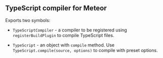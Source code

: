 ## TypeScript compiler for Meteor

Exports two symbols:

- `TypeScriptCompiler` - a compiler to be registered using `registerBuildPlugin`
  to compile TypeScript files.

- `TypeScript` - an object with `compile` method.
  Use `TypeScript.compile(source, options)` to compile with preset options.
